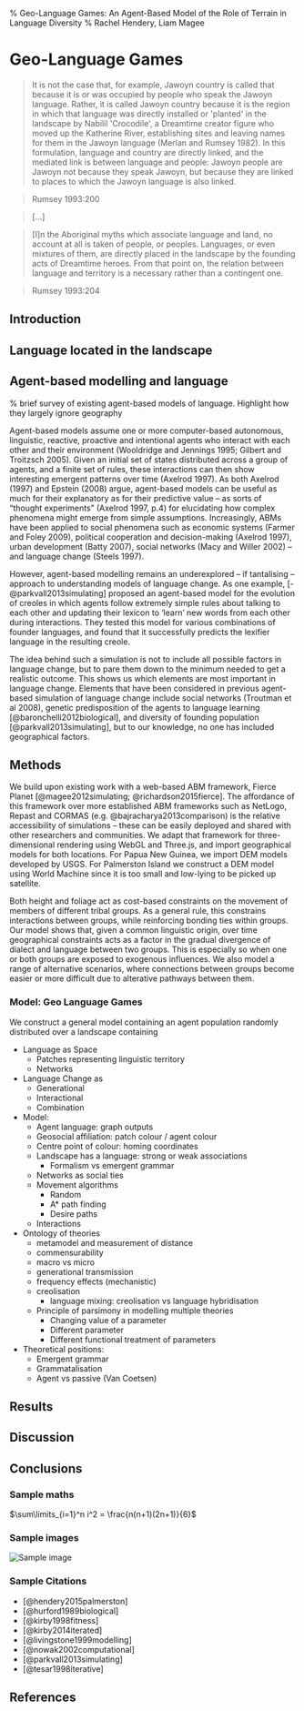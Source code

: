 % Geo-Language Games: An Agent-Based Model of the Role of Terrain in Language Diversity
% Rachel Hendery, Liam Magee

# Geo-Language Games
> It is not the case that, for example, Jawoyn country is called that because it is or was occupied by people who speak the Jawoyn language. Rather, it is called Jawoyn country because it is the region in which that language was directly installed or 'planted' in the landscape by Nabilil 'Crocodile', a Dreamtime creator figure who moved up the Katherine River, establishing sites and leaving names for them in the Jawoyn language (Merlan and Rumsey 1982). In this formulation, language and country are directly linked, and the mediated link is between language and people: Jawoyn people are Jawoyn not because they speak Jawoyn, but because they are linked to places to which the Jawoyn language is also linked.

> Rumsey 1993:200

> [...]

> [I]n the Aboriginal myths which associate language and land, no account at all is taken of people, or peoples. Languages, or even mixtures of them, are directly placed in the landscape by the founding acts of Dreamtime heroes. From that point on, the relation between language and territory is a necessary rather than a contingent one.

> Rumsey 1993:204

<!--- note: I'd rather find a quote from an Aboriginal person directly, rather than from a white anthropologist, but this can be a placeholder til I find something better. At least Alan writes well. -->

## Introduction



## Language located in the landscape
<!--- something about Aboriginal conceptions of language and space; linguistic models disconnected with landscape -->

## Agent-based modelling and language

% brief survey of existing agent-based models of language. Highlight how they largely ignore geography

<!--- have copied in the following couple of paragraphs from our DH abstract. They'll need some revision if we end up using them. I haven't formatted the references or added them to a bib file yet either. -->

Agent-based models assume one or more computer-based autonomous, linguistic, reactive, proactive and intentional agents who interact with each other and their environment (Wooldridge and Jennings 1995; Gilbert and Troitzsch 2005). Given an initial set of states distributed across a group of agents, and a finite set of rules, these interactions can then show interesting emergent patterns over time (Axelrod 1997). As both Axelrod (1997) and Epstein (2008) argue, agent-based models can be useful as much for their explanatory as for their predictive value – as sorts of “thought experiments” (Axelrod 1997, p.4) for elucidating how complex phenomena might emerge from simple assumptions. Increasingly, ABMs have been applied to social phenomena such as economic systems (Farmer and Foley 2009), political cooperation and decision-making (Axelrod 1997), urban development (Batty 2007), social networks (Macy and Willer 2002) – and language change (Steels 1997). 

However, agent-based modelling remains an underexplored – if tantalising – approach to understanding models of language change. As one example, [-@parkvall2013simulating] proposed an agent-based model for the evolution of creoles in which agents follow extremely simple rules about talking to each other and updating their lexicon to ‘learn’ new words from each other during interactions. They tested this model for various combinations of founder languages, and found that it successfully predicts the lexifier language in the resulting creole. 

The idea behind such a simulation is not to include all possible factors in language change, but to pare them down to the minimum needed to get a realistic outcome. This shows us which elements are most important in language change. Elements that have been considered in previous agent-based simulation of language change include social networks (Troutman et al 2008), genetic predisposition of the agents to language learning [@baronchelli2012biological], and diversity of founding population [@parkvall2013simulating], but to our knowledge, no one has included geographical factors.


## Methods
<!--- I don't know how much detail we want to go into here. Just an outline of how it can work? Or an example of a model and what we gain from it? -->

<!--- Again, have copy-pastaed relevant paras from our abstract -->
We build upon existing work with a web-based ABM framework, Fierce Planet [@magee2012simulating; @richardson2015fierce]. The affordance of this framework over more established ABM frameworks such as NetLogo, Repast and CORMAS (e.g. @bajracharya2013comparison) is the relative accessibility of simulations – these can be easily deployed and shared with other researchers and communities. We adapt that framework for three-dimensional rendering using WebGL and Three.js, and import geographical models for both locations. For Papua New Guinea, we import DEM models developed by USGS. For Palmerston Island we construct a DEM model using World Machine since it is too small and low-lying to be picked up satellite. 

Both height and foliage act as cost-based constraints on the movement of members of different tribal groups. As a general rule, this constrains interactions between groups, while reinforcing bonding ties within groups. Our model shows that, given a common linguistic origin, over time geographical constraints acts as a factor in the gradual divergence of dialect and language between two groups. This is especially so when one or both groups are exposed to exogenous influences. We also model a range of alternative scenarios, where connections between groups become easier or more difficult due to alterative pathways between them. 


### Model: Geo Language Games

We construct a general model containing an agent population randomly distributed over a landscape containing 



* Language as Space
    - Patches representing linguistic territory
    - Networks
* Language Change as 
    - Generational 
    - Interactional
    - Combination
* Model:
    - Agent language: graph outputs
    - Geosocial affiliation: patch colour / agent colour
    - Centre point of colour: homing coordinates
    - Landscape has a language: strong or weak associations
        + Formalism vs emergent grammar
    - Networks as social ties
    - Movement algorithms
        + Random
        + A* path finding
        + Desire paths
    - Interactions
* Ontology of theories 
    - metamodel and measurement of distance
    - commensurability
    - macro vs micro
    - generational transmission
    - frequency effects (mechanistic)
    - creolisation
        + language mixing: creolisation vs language hybridisation
    - Principle of parsimony in modelling multiple theories
        + Changing value of a parameter
        + Different parameter
        + Different functional treatment of parameters
* Theoretical positions: 
    - Emergent grammar
    - Grammatalisation
    - Agent vs passive (Van Coetsen)



## Results


## Discussion


## Conclusions


### Sample maths

$\sum\limits_{i=1}^n i^2 = \frac{n(n+1)(2n+1)}{6}$

### Sample images

![Sample image](images/fp1.png)


### Sample Citations

 - [@hendery2015palmerston]
 - [@hurford1989biological]
 - [@kirby1998fitness]
 - [@kirby2014iterated]
 - [@livingstone1999modelling]
 - [@nowak2002computational]
 - [@parkvall2013simulating]
 - [@tesar1998iterative]


## References
